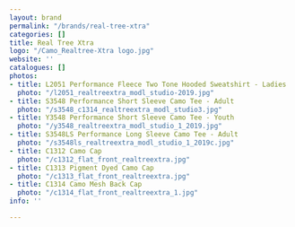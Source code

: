 ```yaml
---
layout: brand
permalink: "/brands/real-tree-xtra"
categories: []
title: Real Tree Xtra
logo: "/Camo_Realtree-Xtra logo.jpg"
website: ''
catalogues: []
photos:
- title: L2051 Performance Fleece Two Tone Hooded Sweatshirt - Ladies
  photo: "/l2051_realtreextra_modl_studio-2019.jpg"
- title: S3548 Performance Short Sleeve Camo Tee - Adult
  photo: "/s3548_c1314_realtreextra_modl_studio3.jpg"
- title: Y3548 Performance Short Sleeve Camo Tee - Youth
  photo: "/y3548_realtreextra_modl_studio_1_2019.jpg"
- title: S3548LS Performance Long Sleeve Camo Tee - Adult
  photo: "/s3548ls_realtreextra_modl_studio_1_2019c.jpg"
- title: C1312 Camo Cap
  photo: "/c1312_flat_front_realtreextra.jpg"
- title: C1313 Pigment Dyed Camo Cap
  photo: "/c1313_flat_front_realtreextra.jpg"
- title: C1314 Camo Mesh Back Cap
  photo: "/c1314_flat_front_realtreextra_1.jpg"
info: ''

---
```

